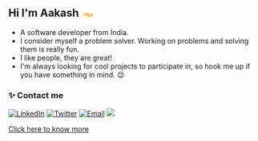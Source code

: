 ## Hi I'm Aakash <img height="10px" width="30px" src="wave-hand.gif">

- A software developer from India.
- I consider myself a problem solver. Working on problems and solving them is really fun.
- I like people, they are great!
- I'm always looking for cool projects to participate in, so hook me up if you have something in mind. 😉

### ✨ Contact me

[![LinkedIn][linkedin-img]][linkedin-link] [![Twitter][twitter-img]][twitter-link] [![Email][gmail-img]][gmail-link] <img src="https://komarev.com/ghpvc/?username=skyme5&style=flat-square" width="1px"/>

<!-- > I'm currently active at [akash-gajjar](https://github.com/akash-gajjar)

[![GitHub Streak](https://github-readme-streak-stats-one-beige.vercel.app/?user=akash-gajjar&theme=dark)](https://github.com/akash-gajjar/)

<!-- [![Readme Card](https://github-readme-stats.vercel.app/api/wakatime?username=skyme5)](https://github.com/skyme5/) -->

<!-- ![Indeed](https://img.shields.io/badge/indeed-003A9B?style=flat-square&logo=indeed&logoColor=white) -->

[Click here to know more][github-dashboard]

[github-dashboard]: https://github.com/skyme5/dashboard
[gmail-img]: https://img.shields.io/badge/Gmail-D14836?style=flat-square&logo=gmail&logoColor=white
[gmail-link]: mailto:aakashkgajjar@gmail.com?subject=Hi%20Aakash!%20Lets%20connect&body=INSERT_MESSAGE
[linkedin-img]: https://img.shields.io/badge/skyme5-%230077B5.svg?style=flat-square&logo=linkedin&logoColor=white
[linkedin-link]: https://linkedin.com/in/aakashkgajjar "Make a connection with Aakash on LinkedIn"
[twitter-img]: https://img.shields.io/twitter/follow/aakashkgajjar
[twitter-link]: https://twitter.com/aakashkgajjar "Connect with Aakash on Twitter"

